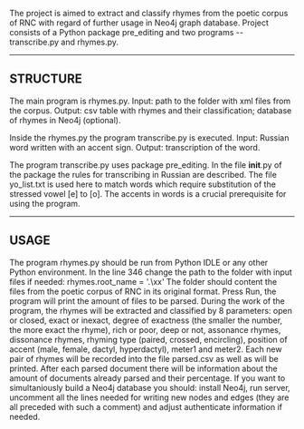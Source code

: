 The project is aimed to extract and classify rhymes from the poetic corpus of RNC with regard of further usage in Neo4j graph database. 
Project consists of a Python package pre_editing and two programs -- transcribe.py and rhymes.py.

------------------------------------------------------------------------------------------------------------------------------------------
STRUCTURE
------------------------------------------------------------------------------------------------------------------------------------------

The main program is rhymes.py. 
Input: path to the folder with xml files from the corpus.
Output: csv table with rhymes and their classification; database of rhymes in Neo4j (optional).

Inside the rhymes.py the program transcribe.py is executed.
Input: Russian word written with an accent sign.
Output: transcription of the word.

The program transcribe.py uses package pre_editing.
In the file __init__.py of the package the rules for transcribing in Russian are described. 
The file yo_list.txt is used here to match words which require substitution of the stressed vowel [e] to [o].
The accents in words is a crucial prerequisite for using the program.

------------------------------------------------------------------------------------------------------------------------------------------
USAGE
------------------------------------------------------------------------------------------------------------------------------------------
The program rhymes.py should be run from Python IDLE or any other Python environment.
In the line 346 change the path to the folder with input files if needed: rhymes.root_name = '.\\xx'
The folder should content the files from the poetic corpus of RNC in its original format.
Press Run, the program will print the amount of files to be parsed. During the work of the program, the rhymes will be
extracted and classified by 8 parameters: open or closed, exact or inexact, degree of exactness 
(the smaller the number, the more exact the rhyme), rich or poor, deep or not, assonance rhymes, dissonance rhymes,
rhyming type (paired, crossed, encircling), position of accent (male, female, dactyl, hyperdactyl), meter1 and meter2.
Each new pair of rhymes will be recorded into the file parsed.csv as well as will be printed. After each parsed document
there will be information about the amount of documents already parsed and their percentage.
If you want to simultaniously build a Neo4j database you should: install Neo4j, run server, uncomment all the lines needed for
writing new nodes and edges (they are all preceded with such a comment) and adjust authenticate information if needed.













